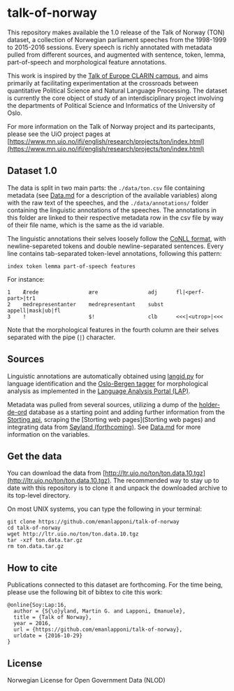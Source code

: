 # talk-of-norway

This repository makes available the 1.0 release of the Talk of Norway (TON) dataset, a collection of Norwegian parliament speeches from the 1998-1999 to 2015-2016 sessions. Every speech is richly annotated with metadata pulled from different sources, and augmented with sentence, token, lemma, part-of-speech and morphological feature annotations.

This work is inspired by the [Talk of Europe CLARIN campus](http://www.talkofeurope.eu/), and aims primarily at facilitating experimentation at the crossroads between quantitative Political Science and Natural Language Processing. The dataset is currently the core object of study of an interdisciplinary project involving the departments of Political Science and Informatics of the University of Oslo.

For more information on the Talk of Norway project and its partecipants, please see the UiO project pages at [https://www.mn.uio.no/ifi/english/research/projects/ton/index.html](https://www.mn.uio.no/ifi/english/research/projects/ton/index.html)

## Dataset 1.0

The data is split in two main parts: the `./data/ton.csv` file containing metadata (see [Data.md](Data.md) for a description of the available variables) along with the raw text of the speeches, and the `./data/annotations/` folder containing the linguistic annotations of the speeches. The annotations in this folder are linked to their respective metadata row in the csv file by way of their file name, which is the same as the id variable.

The linguistic annotations their selves loosely follow the [CoNLL format](http://universaldependencies.org/format.html), with newline-separeted tokens and double newline-separated sentences. Every line contains tab-separated token-level annotations, following this pattern:

`index token lemma part-of-speech features`

For instance:

```
1    Ærede                ære                adj      fl|<perf-part>|tr1
2    medrepresentanter    medrepresentant    subst    appell|mask|ub|fl
3    !                    $!                 clb      <<<|<utrop>|<<<
```
Note that the morphological features in the fourth column are their selves separated with the pipe (`|`) character.

## Sources

Linguistic annotations are automatically obtained using [langid.py](https://github.com/saffsd/langid.py) for language identification and the [Oslo-Bergen tagger](https://github.com/noklesta/The-Oslo-Bergen-Tagger) for morphological analysis as implemented in the [Language Analysis Portal (LAP)](https://lap.clarino.uio.nohttps://lap.clarino.uio.no).

Metadata was pulled from several sources, utilizing a dump of the [holder-de-ord](https://www.holderdeord.no/portal) database as a starting point and adding further information from the [Storting api](https://data.stortinget.no/), scraping the [Storting web pages](Storting web pages) and integrating data from [Søyland (forthcoming)](https://github.com/martigso/ministersNor).
See [Data.md](Data.md) for more information on the variables.

## Get the data

You can download the data from [http://ltr.uio.no/ton/ton.data.10.tgz](http://ltr.uio.no/ton/ton.data.10.tgz). The recommended way to stay up to date with this repository is to clone it and unpack the downloaded archive to its top-level directory.

On most UNIX systems, you can type the following in your terminal:
```
git clone https://github.com/emanlapponi/talk-of-norway
cd talk-of-norway
wget http://ltr.uio.no/ton/ton.data.10.tgz
tar -xzf ton.data.tar.gz
rm ton.data.tar.gz
```

## How to cite

Publications connected to this dataset are forthcoming. For the time being, please use the following bit of bibtex to cite this work:

```
@online{Soy:Lap:16,
  author = {S{\o}yland, Martin G. and Lapponi, Emanuele},
  title = {Talk of Norway},
  year = 2016,
  url = {https://github.com/emanlapponi/talk-of-norway},
  urldate = {2016-10-29}
}
```

## License

Norwegian License for Open Government Data (NLOD)

